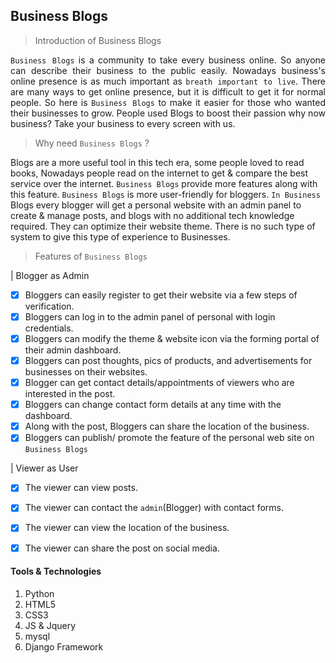 
## Business Blogs

> Introduction of Business Blogs
<div style="text-align: justify">

````Business Blogs```` is a community to take every business online. So anyone can describe their business to the public easily. Nowadays business's online presence is as much important as `breath important to live`. There are many ways to get online presence, but it is difficult to get it for normal people. So here is ````Business Blogs```` to make it easier for those who wanted their businesses to grow. People used Blogs to boost their passion why now business? Take your business to every screen with us.
</div>

> Why need ````Business Blogs```` ?

Blogs are a more useful tool in this tech era, some people loved to read books, Nowadays people read on the internet to get & compare the best service over the internet.  ````Business Blogs```` provide more features along with this feature. ````Business Blogs```` is more user-friendly for bloggers. ````In Business```` Blogs every blogger will get a personal website with an admin panel to create & manage posts, and blogs with no additional tech knowledge required. They can optimize their website theme. There is no such type of system to give this type of experience to Businesses.

> Features of ````Business Blogs````

| Blogger as Admin

- [x]  Bloggers can easily register to get their website via a few steps of verification.
- [x] Bloggers can log in to the admin panel of personal with login credentials.
- [x] Bloggers can modify the theme & website icon via the forming portal of their admin dashboard.
- [x] Bloggers can post thoughts, pics of products, and advertisements for businesses on their websites.
- [x] Blogger can get contact details/appointments of viewers who are interested in the post.
- [x] Bloggers can change contact form details at any time with the dashboard.
- [x] Along with the post,  Bloggers can share the location of the business.
- [x] Bloggers can publish/ promote the feature of the personal web site on ````Business Blogs````

| Viewer as User

- [x] The viewer can view posts.
- [x] The viewer can contact the `admin`(Blogger) with contact forms.
- [x] The viewer can view the location of the business.
- [x] The viewer can share the post on social media.


#### Tools & Technologies

1. Python
2. HTML5
3. CSS3
4. JS & Jquery
5. mysql
7. Django Framework
